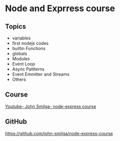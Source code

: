 # Node and Exprress course

## Topics

- variables
- first nodejs codes
- builtin Functions
- globals
- Modules
- Event Loop
- Async Pattterns
- Event Emmitter and Streams
- Others

## Course

[Youtube- John Smilga- node-express course](https://youtu.be/Oe421EPjeBE)

## GitHub

https://github.com/john-smilga/node-express-course
